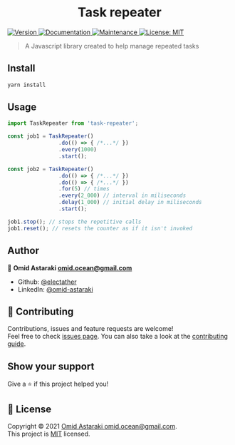 <h1 align="center">Task repeater</h1>
<p>
  <a href="https://www.npmjs.com/package/task-repeater" target="_blank">
    <img alt="Version" src="https://img.shields.io/npm/v/task-repeater.svg">
  </a>
  <a href="https://github.com/electather/task-repeater#readme" target="_blank">
    <img alt="Documentation" src="https://img.shields.io/badge/documentation-yes-brightgreen.svg" />
  </a>
  <a href="https://github.com/electather/task-repeater/graphs/commit-activity" target="_blank">
    <img alt="Maintenance" src="https://img.shields.io/badge/Maintained%3F-yes-green.svg" />
  </a>
  <a href="https://github.com/electather/task-repeater/blob/master/LICENSE" target="_blank">
    <img alt="License: MIT" src="https://img.shields.io/github/license/electather/task-repeater" />
  </a>
</p>

> A Javascript library created to help manage repeated tasks

## Install

```sh
yarn install
```

## Usage

```typescript
import TaskRepeater from 'task-repeater';

const job1 = TaskRepeater()
                .do(() => { /*...*/ })
                .every(1000)
                .start();

const job2 = TaskRepeater()
                .do(() => { /*...*/ })
                .do(() => { /*...*/ })
                .for(5) // times
                .every(2_000) // interval in miliseconds 
                .delay(1_000) // initial delay in miliseconds
                .start();

job1.stop(); // stops the repetitive calls
job1.reset(); // resets the counter as if it isn't invoked
```

## Author

👤 **Omid Astaraki <omid.ocean@gmail.com>**

* Github: [@electather](https://github.com/electather)
* LinkedIn: [@omid-astaraki](https://linkedin.com/in/omid-astaraki)

## 🤝 Contributing

Contributions, issues and feature requests are welcome!<br />Feel free to check [issues page](https://github.com/electather/task-repeater/issues). You can also take a look at the [contributing guide](https://github.com/electather/task-repeater/blob/master/CONTRIBUTING.md).

## Show your support

Give a ⭐️ if this project helped you!

## 📝 License

Copyright © 2021 [Omid Astaraki <omid.ocean@gmail.com>](https://github.com/electather).<br />
This project is [MIT](https://github.com/electather/task-repeater/blob/master/LICENSE) licensed.